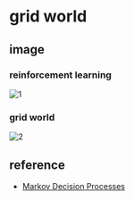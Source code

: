 # grid world

## image

### reinforcement learning

![1](https://github.com/gaoxinge/reinforcement-learning/blob/master/grid%20world/image/1.png)

### grid world

![2](https://github.com/gaoxinge/reinforcement-learning/blob/master/grid%20world/image/2.png)

## reference

- [Markov Decision Processes](http://www0.cs.ucl.ac.uk/staff/d.silver/web/Teaching_files/MDP.pdf)